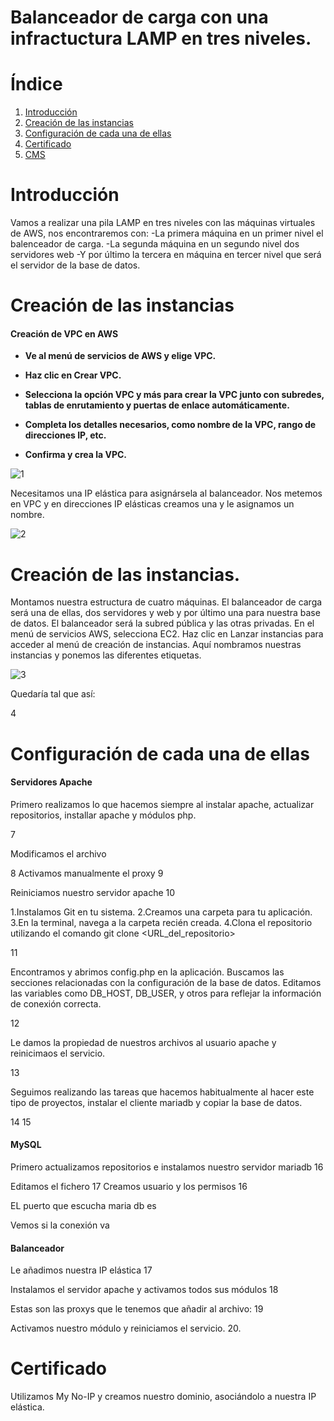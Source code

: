 # Balanceador de carga con una infractuctura LAMP en tres niveles.

# Índice
1. [Introducción](#introducción)
2. [Creación de las instancias](#creación-de-las-instancias)
3. [Configuración de cada una de ellas](#configuración-de-cada-una-de-ellas)
4. [Certificado](#certificado)
5. [CMS](#cms)

# Introducción

Vamos a realizar una pila LAMP en tres niveles con las máquinas virtuales de AWS, nos encontraremos con:
-La primera máquina en un primer nivel el balenceador de carga.
-La segunda máquina en un segundo nivel dos servidores web
-Y por último la tercera en máquina en tercer nivel que será el servidor de la base de datos.

 
# Creación de las instancias

#### Creación de VPC en AWS

* **Ve al menú de servicios de AWS y elige VPC.**
* **Haz clic en Crear VPC.**
* **Selecciona la opción VPC y más para crear la VPC junto con subredes, tablas de enrutamiento y puertas de enlace automáticamente.**
* **Completa los detalles necesarios, como nombre de la VPC, rango de direcciones IP, etc.**
 
* **Confirma y crea la VPC.**
  
![1](https://github.com/Pablorc222/Balanceador/assets/146434694/c46c400b-c985-47dc-8680-e919ad19c77c)

Necesitamos una IP elástica para asignársela al balanceador. Nos metemos en VPC y en direcciones IP elásticas creamos una y le asignamos un nombre.

![2](https://github.com/Pablorc222/Balanceador/assets/146434694/1b9b41e4-b819-4bcb-821b-b27256956237)

# Creación de las instancias.

Montamos nuestra estructura de cuatro máquinas. El balanceador de carga será una de ellas, dos servidores y web y por último una para nuestra base de datos.
El balanceador será la subred pública y las otras privadas. En el menú de servicios AWS, selecciona EC2. Haz clic en Lanzar instancias para acceder al menú de creación de instancias.
Aquí nombramos nuestras instancias y ponemos las diferentes etiquetas.

![3](https://github.com/Pablorc222/Balanceador/assets/146434694/511739ee-f2fc-4a29-8180-13feb337a4b5)

Quedaría tal que así:

4

# Configuración de cada una de ellas

  #### Servidores Apache

  Primero realizamos lo que hacemos siempre al instalar apache, actualizar repositorios, installar apache y módulos php.

7
  
 Modificamos el archivo
  
8
Activamos manualmente el proxy
9

Reiniciamos nuestro servidor apache
10

 1.Instalamos Git en tu sistema.
 2.Creamos una carpeta para tu aplicación.
 3.En la terminal, navega a la carpeta recién creada.
 4.Clona el repositorio utilizando el comando git clone <URL_del_repositorio>


11

Encontramos y abrimos config.php en la aplicación. Buscamos las secciones relacionadas con la configuración de la base de datos. Editamos las variables como DB_HOST, DB_USER, y otros para reflejar la información de conexión correcta.

12

Le damos la propiedad de nuestros archivos al usuario apache y reinicimaos el servicio.

13

Seguimos realizando las tareas que hacemos habitualmente al hacer este tipo de proyectos, instalar el cliente mariadb y copiar la base de datos.

14 15



#### MySQL

Primero actualizamos repositorios e instalamos nuestro servidor mariadb
16

Editamos el fichero
17
Creamos usuario y los permisos
16

EL puerto que escucha maria db es 


Vemos si la conexión va


#### Balanceador

Le añadimos nuestra IP elástica
17

Instalamos el servidor apache y activamos todos sus módulos
18

Estas son las proxys que le tenemos que añadir al archivo:
19

Activamos nuestro módulo y reiniciamos el servicio.
20.


# Certificado

Utilizamos My No-IP y creamos nuestro dominio, asociándolo a nuestra IP elástica.
